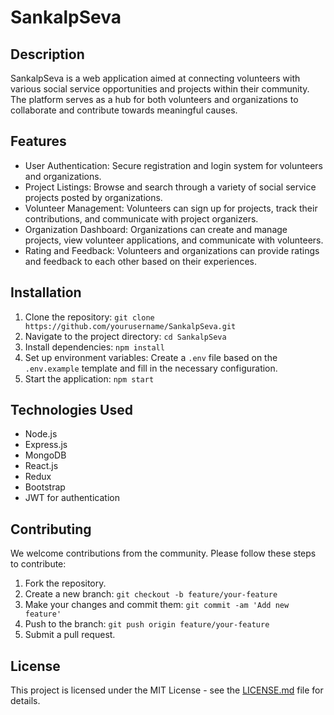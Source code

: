 # SankalpSeva

## Description
SankalpSeva is a web application aimed at connecting volunteers with various social service opportunities and projects within their community. The platform serves as a hub for both volunteers and organizations to collaborate and contribute towards meaningful causes.

## Features
- User Authentication: Secure registration and login system for volunteers and organizations.
- Project Listings: Browse and search through a variety of social service projects posted by organizations.
- Volunteer Management: Volunteers can sign up for projects, track their contributions, and communicate with project organizers.
- Organization Dashboard: Organizations can create and manage projects, view volunteer applications, and communicate with volunteers.
- Rating and Feedback: Volunteers and organizations can provide ratings and feedback to each other based on their experiences.

## Installation
1. Clone the repository: `git clone https://github.com/yourusername/SankalpSeva.git`
2. Navigate to the project directory: `cd SankalpSeva`
3. Install dependencies: `npm install`
4. Set up environment variables: Create a `.env` file based on the `.env.example` template and fill in the necessary configuration.
5. Start the application: `npm start`

## Technologies Used
- Node.js
- Express.js
- MongoDB
- React.js
- Redux
- Bootstrap
- JWT for authentication

## Contributing
We welcome contributions from the community. Please follow these steps to contribute:
1. Fork the repository.
2. Create a new branch: `git checkout -b feature/your-feature`
3. Make your changes and commit them: `git commit -am 'Add new feature'`
4. Push to the branch: `git push origin feature/your-feature`
5. Submit a pull request.



## License
This project is licensed under the MIT License - see the [LICENSE.md](LICENSE.md) file for details.
